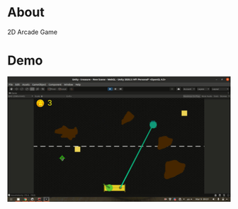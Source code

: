 # About
2D Arcade Game

# Demo     
[![Watch the video](https://github.com/khaleddallah/Treasure-hunter/blob/main/screenshot.jpg)](https://github.com/khaleddallah/Treasure-hunter/blob/main/demo.mp4)

